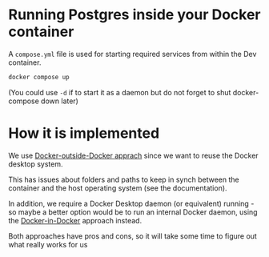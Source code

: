 # Running Postgres inside your Docker container

A `compose.yml` file is used for starting required services from within the Dev container.

```bash
docker compose up
```

(You could use `-d` if to start it as a daemon but do not forget to shut docker-compose down later)

# How it is implemented

We use [Docker-outside-Docker apprach](https://github.com/devcontainers/features/tree/main/src/docker-outside-of-docker) since we want to reuse the Docker desktop system.

This has issues about folders and paths to keep in synch between the container and the host operating system (see the documentation).

In addition, we require a Docker Desktop daemon (or equivalent) running - so maybe a better option would be to run an internal Docker daemon, using the [Docker-in-Docker](https://github.com/devcontainers/features/tree/main/src/docker-in-docker) approach instead.

Both approaches have pros and cons, so it will take some time to figure out what really works for us
